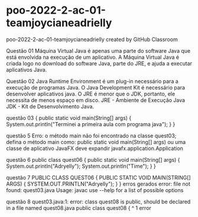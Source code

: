 # poo-2022-2-ac-01-teamjoycianeadrielly
poo-2022-2-ac-01-teamjoycianeadrielly created by GitHub Classroom

Questão 01
Máquina Virtual Java é apenas uma parte do software Java que está envolvida na execução de um aplicativo. A Máquina Virtual Java é criada logo no download do software Java, parte do JRE, e ajuda a executar aplicativos Java.


Questão 02
Java Runtime Environment é um plug-in necessário para a execução de programas Java. O Java Development Kit é necessário para desenvolver aplicativos java. O JRE é menor que o JDK, portanto, ele necessita de menos espaço em disco.
JRE - Ambiente de Execução Java
JDK - Kit de Desenvolvimento Java.

questão 03
{
    public static void main(String[] args) {
        System.out.println("Terminei a primeira aula com programa java");
    }
}



questão 5
Erro: o método main não foi encontrado na classe quest03; defina o método main como:
   public static void main(String[] args)
ou uma classe de aplicativo JavaFX deve expandir javafx.application.Application


questão 6
public class quest06 {
    public static void main(String[] args) {
        System.out.println("Adryelly");
        System.out.println("Time");
    }
}



questão 7
PUBLIC CLASS QUEST06 {
    PUBLIC STATIC VOID MAIN(STRING[] ARGS) {
        SYSTEM.OUT.PRINTLN("Adryelly");
    }
}
erros gerados
error: file not found: quest03.java
Usage: javac <options> <source files>
use --help for a list of possible options


questão 8
quest03.java:1: error: class quest08 is public, should be declared in a file named quest08.java
public class quest08 {
         ^
1 error

